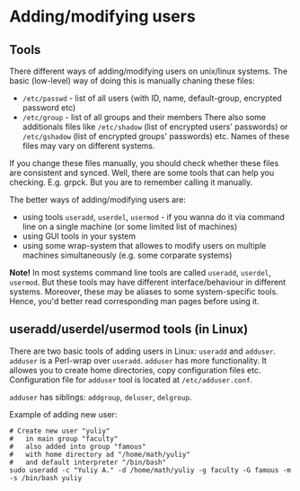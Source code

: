 
# Adding/modifying users

## Tools
There different ways of adding/modifying users on unix/linux systems. The basic (low-level) way of doing this is manually chaning these files:
  * `/etc/passwd` - list of all users (with ID, name, default-group, encrypted password etc)
  * `/etc/group` - list of all groups and their members
There also some additionals files like `/etc/shadow` (list of encrypted users' passwords) or `/etc/gshadow` (list of encrypted groups' passwords) etc. Names of these files may vary on different systems.

If you change these files manually, you should check whether these files are consistent and synced. Well, there are some tools that can help you checking. E.g. grpck. But you are to remember calling it manually.

The better ways of adding/modifying users are:
  * using tools `useradd`, `userdel`, `usermod` - if you wanna do it via command line on a single machine (or some limited list of machines)
  * using GUI tools in your system
  * using some wrap-system that allowes to modify users on multiple machines simultaneously (e.g. some corparate systems)

**Note!** In most systems command line tools are called `useradd`, `userdel`, `usermod`. But these tools may have different interface/behaviour in different systems. Moreover, these may be aliases to some system-specific tools. Hence, you'd better read corresponding man pages before using it.

## useradd/userdel/usermod tools (in Linux)
There are two basic tools of adding users in Linux: `useradd` and `adduser`. `adduser` is a Perl-wrap over `useradd`. `adduser` has more functionality. It allowes you to create home directories, copy configuration files etc. Configuration file for `adduser` tool is located at `/etc/adduser.conf`.

`adduser` has siblings: `addgroup`, `deluser`, `delgroup`.

Example of adding new user:
```(bash)
# Create new user "yuliy"
#   in main group "faculty"
#   also added into group "famous"
#   with home directory ad "/home/math/yuliy"
#   and default interpreter "/bin/bash"
sudo useradd -с "Yuliy A." -d /home/math/yuliy -g faculty -G famous -m -s /bin/bash yuliy
```
